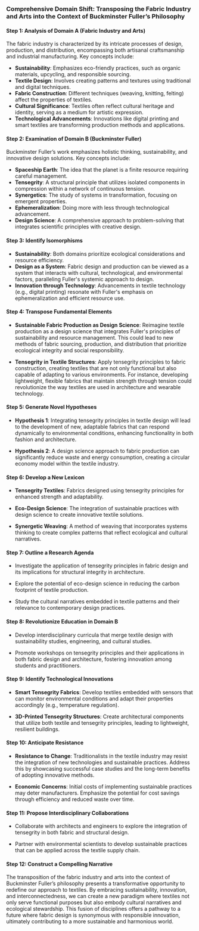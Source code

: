 ### Comprehensive Domain Shift: Transposing the Fabric Industry and Arts into the Context of Buckminster Fuller’s Philosophy

#### Step 1: Analysis of Domain A (Fabric Industry and Arts)

The fabric industry is characterized by its intricate processes of design, production, and distribution, encompassing both artisanal craftsmanship and industrial manufacturing. Key concepts include:

- **Sustainability**: Emphasizes eco-friendly practices, such as organic materials, upcycling, and responsible sourcing.
- **Textile Design**: Involves creating patterns and textures using traditional and digital techniques.
- **Fabric Construction**: Different techniques (weaving, knitting, felting) affect the properties of textiles.
- **Cultural Significance**: Textiles often reflect cultural heritage and identity, serving as a medium for artistic expression.
- **Technological Advancements**: Innovations like digital printing and smart textiles are transforming production methods and applications.

#### Step 2: Examination of Domain B (Buckminster Fuller)

Buckminster Fuller’s work emphasizes holistic thinking, sustainability, and innovative design solutions. Key concepts include:

- **Spaceship Earth**: The idea that the planet is a finite resource requiring careful management.
- **Tensegrity**: A structural principle that utilizes isolated components in compression within a network of continuous tension.
- **Synergetics**: The study of systems in transformation, focusing on emergent properties.
- **Ephemeralization**: Doing more with less through technological advancement.
- **Design Science**: A comprehensive approach to problem-solving that integrates scientific principles with creative design.

#### Step 3: Identify Isomorphisms

- **Sustainability**: Both domains prioritize ecological considerations and resource efficiency.
- **Design as a System**: Fabric design and production can be viewed as a system that interacts with cultural, technological, and environmental factors, paralleling Fuller's systemic approach to design.
- **Innovation through Technology**: Advancements in textile technology (e.g., digital printing) resonate with Fuller's emphasis on ephemeralization and efficient resource use.

#### Step 4: Transpose Fundamental Elements

- **Sustainable Fabric Production as Design Science**: Reimagine textile production as a design science that integrates Fuller's principles of sustainability and resource management. This could lead to new methods of fabric sourcing, production, and distribution that prioritize ecological integrity and social responsibility.
  
- **Tensegrity in Textile Structures**: Apply tensegrity principles to fabric construction, creating textiles that are not only functional but also capable of adapting to various environments. For instance, developing lightweight, flexible fabrics that maintain strength through tension could revolutionize the way textiles are used in architecture and wearable technology.

#### Step 5: Generate Novel Hypotheses

- **Hypothesis 1**: Integrating tensegrity principles in textile design will lead to the development of new, adaptable fabrics that can respond dynamically to environmental conditions, enhancing functionality in both fashion and architecture.
  
- **Hypothesis 2**: A design science approach to fabric production can significantly reduce waste and energy consumption, creating a circular economy model within the textile industry.

#### Step 6: Develop a New Lexicon

- **Tensegrity Textiles**: Fabrics designed using tensegrity principles for enhanced strength and adaptability.
  
- **Eco-Design Science**: The integration of sustainable practices with design science to create innovative textile solutions.

- **Synergetic Weaving**: A method of weaving that incorporates systems thinking to create complex patterns that reflect ecological and cultural narratives.

#### Step 7: Outline a Research Agenda

- Investigate the application of tensegrity principles in fabric design and its implications for structural integrity in architecture.
  
- Explore the potential of eco-design science in reducing the carbon footprint of textile production.
  
- Study the cultural narratives embedded in textile patterns and their relevance to contemporary design practices.

#### Step 8: Revolutionize Education in Domain B

- Develop interdisciplinary curricula that merge textile design with sustainability studies, engineering, and cultural studies.
  
- Promote workshops on tensegrity principles and their applications in both fabric design and architecture, fostering innovation among students and practitioners.

#### Step 9: Identify Technological Innovations

- **Smart Tensegrity Fabrics**: Develop textiles embedded with sensors that can monitor environmental conditions and adapt their properties accordingly (e.g., temperature regulation).
  
- **3D-Printed Tensegrity Structures**: Create architectural components that utilize both textile and tensegrity principles, leading to lightweight, resilient buildings.

#### Step 10: Anticipate Resistance

- **Resistance to Change**: Traditionalists in the textile industry may resist the integration of new technologies and sustainable practices. Address this by showcasing successful case studies and the long-term benefits of adopting innovative methods.

- **Economic Concerns**: Initial costs of implementing sustainable practices may deter manufacturers. Emphasize the potential for cost savings through efficiency and reduced waste over time.

#### Step 11: Propose Interdisciplinary Collaborations

- Collaborate with architects and engineers to explore the integration of tensegrity in both fabric and structural design.
  
- Partner with environmental scientists to develop sustainable practices that can be applied across the textile supply chain.

#### Step 12: Construct a Compelling Narrative

The transposition of the fabric industry and arts into the context of Buckminster Fuller’s philosophy presents a transformative opportunity to redefine our approach to textiles. By embracing sustainability, innovation, and interconnectedness, we can create a new paradigm where textiles not only serve functional purposes but also embody cultural narratives and ecological stewardship. This fusion of disciplines offers a pathway to a future where fabric design is synonymous with responsible innovation, ultimately contributing to a more sustainable and harmonious world.